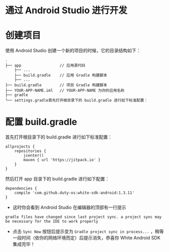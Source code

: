 # 通过 Android Studio 进行开发

# 创建项目

使用 Android Studio 创建一个新的项目的时候，它的目录结构如下：
```plain
.
├── app                 // 应用源代码
    ├── ...
    ├── build.gradle    // 应用 Gradle 构建脚本
    ├── ...
├── build.gradle        // 项目 Gradle 构建脚本
├── YOUR-APP-NAME.iml   // YOUR-APP-NAME 为你的应用名称
├── gradle
└── settings.gradle首先打开根目录下的 build.gradle 进行如下标准配置：
```

# 配置 build.gradle

首先打开根目录下的 build.gradle 进行如下标准配置：

```plain
allprojects {
    repositories {
        jcenter()
        maven { url 'https://jitpack.io' }
    }
}
```

然后打开 app 目录下的 build.gradle 进行如下配置：

```plain
dependencies {
    compile 'com.github.duty-os:white-sdk-android:1.3.11'
}
```

* 这时你会看到 Android Studio 在编辑器的顶部有一行提示 

`gradle files have changed since last project sync. a project sync may be necessary for the IDE to work properly` 

* 点击 `Sync Now` 按钮后提示变为 `Gradle project sync in process...` ，稍等一段时间（依你的网络环境而定）后提示消失，恭喜你 White Android SDK 集成完毕！

